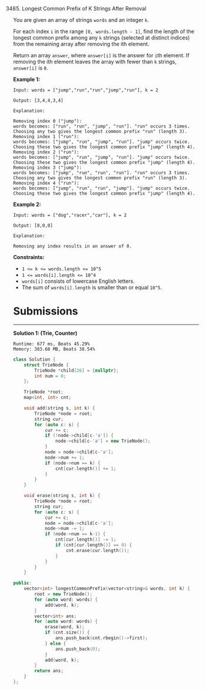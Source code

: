 3485. Longest Common Prefix of K Strings After Removal

You are given an array of strings `words` and an integer `k`.

For each index `i` in the range `[0, words.length - 1]`, find the length of the longest common prefix among any `k` strings (selected at distinct indices) from the remaining array after removing the ith element.

Return an array `answer`, where `answer[i]` is the answer for `i`th element. If removing the ith element leaves the array with fewer than `k` strings, `answer[i]` is `0`.

 

**Example 1:**
```
Input: words = ["jump","run","run","jump","run"], k = 2

Output: [3,4,4,3,4]

Explanation:

Removing index 0 ("jump"):
words becomes: ["run", "run", "jump", "run"]. "run" occurs 3 times. Choosing any two gives the longest common prefix "run" (length 3).
Removing index 1 ("run"):
words becomes: ["jump", "run", "jump", "run"]. "jump" occurs twice. Choosing these two gives the longest common prefix "jump" (length 4).
Removing index 2 ("run"):
words becomes: ["jump", "run", "jump", "run"]. "jump" occurs twice. Choosing these two gives the longest common prefix "jump" (length 4).
Removing index 3 ("jump"):
words becomes: ["jump", "run", "run", "run"]. "run" occurs 3 times. Choosing any two gives the longest common prefix "run" (length 3).
Removing index 4 ("run"):
words becomes: ["jump", "run", "run", "jump"]. "jump" occurs twice. Choosing these two gives the longest common prefix "jump" (length 4).
```

**Example 2:**
```
Input: words = ["dog","racer","car"], k = 2

Output: [0,0,0]

Explanation:

Removing any index results in an answer of 0.
```

**Constraints:**

* `1 <= k <= words.length <= 10^5`
* `1 <= words[i].length <= 10^4`
* `words[i]` consists of lowercase English letters.
* The sum of `words[i].length` is smaller than or equal `10^5`.

# Submissions
---
**Solution 1: (Trie, Counter)**
```
Runtime: 677 ms, Beats 45.29%
Memory: 383.68 MB, Beats 38.54%
```
```c++
class Solution {
    struct TrieNode {
        TrieNode *child[26] = {nullptr};
        int num = 0;
    };

    TrieNode *root;
    map<int, int> cnt;

    void add(string s, int k) {
        TrieNode *node = root;
        string cur;
        for (auto c: s) {
            cur += c;
            if (!node->child[c-'a']) {
                node->child[c-'a'] = new TrieNode();
            }
            node = node->child[c-'a'];
            node->num += 1;
            if (node->num == k) {
                cnt[cur.length()] += 1;
            }
        }
    }

    void erase(string s, int k) {
        TrieNode *node = root;
        string cur;
        for (auto c: s) {
            cur += c;
            node = node->child[c-'a'];
            node->num -= 1;
            if (node->num == k-1) {
                cnt[cur.length()] -= 1;
                if (cnt[cur.length()] == 0) {
                    cnt.erase(cur.length());
                }
            }
        }
    }

public:
    vector<int> longestCommonPrefix(vector<string>& words, int k) {
        root = new TrieNode();
        for (auto word: words) {
            add(word, k);
        }
        vector<int> ans;
        for (auto word: words) {
            erase(word, k);
            if (cnt.size()) {
                ans.push_back(cnt.rbegin()->first);
            } else {
                ans.push_back(0);
            }
            add(word, k);
        }
        return ans;
    }
};
```
